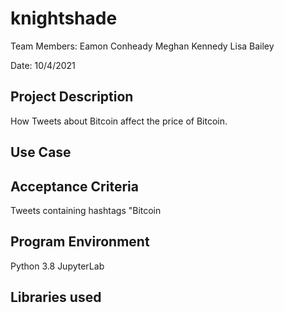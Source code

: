 # knightshade
Team Members: 
  Eamon Conheady
  Meghan Kennedy
  Lisa Bailey

Date: 10/4/2021

## Project Description
How Tweets about Bitcoin affect the price of Bitcoin.

## Use Case


## Acceptance Criteria
Tweets containing hashtags "Bitcoin

## Program Environment
Python 3.8
JupyterLab

## Libraries used
